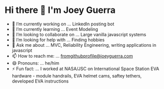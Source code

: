 # Hi there 👋 I'm Joey Guerra

- 🔭 I’m currently working on ... LinkedIn posting bot
- 🌱 I’m currently learning ... Event Modeling
- 👯 I’m looking to collaborate on ... Large vanilla javascript systems
- 🤔 I’m looking for help with ... Finding hobbies
- 💬 Ask me about ... MVC, Reliability Engineering, writing applications in javascript
- 📫 How to reach me: ... fromgithubprofile@joeyguerra.com
- 😄 Pronouns: ... he/him
- ⚡ Fun fact: ... I worked at NASA/JSC on International Space Station EVA hardware - module handrails, EVA helmet cams, saftey tethers, developed EVA instructions
